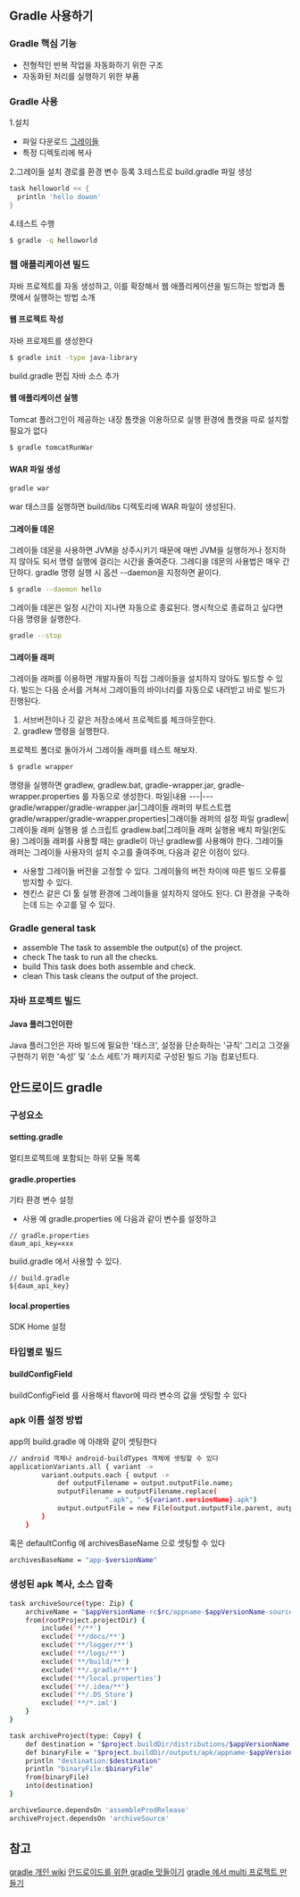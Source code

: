 ## Gradle 사용하기
### Gradle 핵심 기능
- 전형적인 반복 작업을 자동화하기 위한 구조
- 자동화된 처리를 실행하기 위한 부품


### Gradle 사용
1.설치
  - 파일 다운로드 [그레이들](http://www.gradle.org)
  - 특정 디렉토리에 복사  

2.그레이들 설치 경로를 환경 변수 등록
3.테스트로 build.gradle 파일 생성
```gradle
task helloworld << {
  println 'hello dowon'
}
```
4.테스트 수행
```bash
$ gradle -q helloworld
```
### 웹 애플리케이션 빌드
자바 프로젝트를 자동 생성하고, 이를 확장해서 웹 애플리케이션을 빌드하는 방법과 톰캣에서 실행하는 방법 소개
#### 웹 프로젝트 작성
자바 프로제트를 생성한다
```bash
$ gradle init -type java-library
```
build.gradle 편집
자바 소스 추가
#### 웹 애플리케이션 실행
Tomcat 플러그인이 제공하는 내장 톰캣을 이용하므로 실행 환경에 톰캣을 따로 설치할 필요가 없다
```bash
$ gradle tomcatRunWar
```
#### WAR 파일 생성
```bash
gradle war
```
war 태스크를 실행하면 build/libs 디렉토리에 WAR 파일이 생성된다.

#### 그레이들 데몬
그레이들 데몬을 사용하면 JVM을 상주시키기 때문에 매번 JVM을 실행하거나 정지하지 않아도 되서 명령 실행에 걸리는 시간을 줄여준다.
그레디을 데몬의 사용법은 매우 간단하다. gradle 명령 실행 시 옵션 --daemon을 지정하면 끝이다.
```bash
$ gradle --daemon hello
```
그레이들 데몬은 일정 시간이 지나면 자동으로 종료된다. 명시적으로 종료하고 싶다면 다음 명령을 실행한다.
```bash
gradle --stop
```

#### 그레이들 래퍼
그레이들 래퍼를 이용하면 개발자들이 직접 그레이들을 설치하지 않아도 빌드할 수 있다.
빌드는 다음 순서를 거쳐서 그레이들의 바이너리를 자동으로 내려받고 바로 빌드가 진행된다.
1. 서브버전이나 깃 같은 저장소에서 프로젝트를 체크아웃한다.
2. gradlew 명령을 실행한다.

프로젝트 폴더로 돌아가서 그레이들 래퍼를 테스트 해보자.
```bash
$ gradle wrapper
```
명령을 실행하면 gradlew, gradlew.bat, gradle-wrapper.jar, gradle-wrapper.properties
를 자동으로 생성한다.
파일|내용
---|---
gradle/wrapper/gradle-wrapper.jar|그레이들 래퍼의 부트스트랩
gradle/wrapper/gradle-wrapper.properties|그래이들 래퍼의 설정 파일
gradlew|그레이들 래퍼 실행용 셀 스크립트
gradlew.bat|그레이들 래퍼 실행용 배치 파일(윈도용)
그레이들 래퍼를 사용할 때는 gradle이 아닌 gradlew를 사용해야 한다.
그레이들 래퍼는 그레이들 사용자의 설치 수고를 줄여주며, 다음과 같은 이점이 있다.
- 사용할 그레이들 버전을 고정할 수 있다. 그레이들의 버전 차이에 따른 빌드 오류를 방지할 수 있다.
- 젠킨스 같은 CI 툴 실행 환경에 그레이들을 설치하지 않아도 된다. CI 환경을 구축하는데 드는 수고를 덜 수 있다.

### Gradle general task
- assemble
The task to assemble the output(s) of the project.
- check
The task to run all the checks.
- build
This task does both assemble and check.
- clean
This task cleans the output of the project.

### 자바 프로젝트 빌드
#### Java 플러그인이란
Java 플러그인은 자바 빌드에 필요한 '태스크', 설정을 단순화하는 '규칙' 그리고 그것을 구현하기 위한 '속성' 및 '소스 세트'가 패키지로 구성된 빌드 기능 컴포넌트다.

## 안드로이드 gradle
### 구성요소
#### setting.gradle
멀티프로젝트에 포함되는 하위 모듈 목록
#### gradle.properties
기타 환경 변수 설정
- 사용 예
gradle.properties 에 다음과 같이 변수를 설정하고
```
// gradle.properties
daum_api_key=xxx
```
build.gradle 에서 사용할 수 있다.
```
// build.gradle
${daum_api_key}
```
#### local.properties
SDK Home 설정

### 타입별로 빌드
#### buildConfigField
buildConfigField 를 사용해서 flavor에 따라 변수의 값을 셋팅할 수 있다

### apk 이름 설정 방법
app의 build.gradle 에 아래와 같이 셋팅한다
```sh
// android 객체나 android-buildTypes 객체에 셋팅할 수 있다
applicationVariants.all { variant ->
        variant.outputs.each { output ->
            def outputFilename = output.outputFile.name;
            outputFilename = outputFilename.replace(
                        ".apk", "-${variant.versionName}.apk")
            output.outputFile = new File(output.outputFile.parent, outputFilename);
        }
    }
```
혹은 defaultConfig 에 archivesBaseName 으로 셋팅할 수 있다
```sh
archivesBaseName = "app-$versionName"
```

### 생성된 apk 복사, 소스 압축
```sh
task archiveSource(type: Zip) {
    archiveName = "$appVersionName-rc$rc/appname-$appVersionName-source.zip"
    from(rootProject.projectDir) {
        include('*/**')
        exclude('**/docs/**')
        exclude('**/logger/**')
        exclude('**/logs/**')
        exclude('**/build/**')
        exclude('**/.gradle/**')
        exclude('**/local.properties')
        exclude('**/.idea/**')
        exclude('**/.DS_Store')
        exclude('**/*.iml')
    }
}

task archiveProject(type: Copy) {
    def destination = "$project.buildDir/distributions/$appVersionName-rc$rc"
    def binaryFile = "$project.buildDir/outputs/apk/appname-$appVersionName-release-unsigned.apk"
    println "destination:$destination"
    println "binaryFile:$binaryFile"
    from(binaryFile)
    into(destination)
}

archiveSource.dependsOn 'assembleProdRelease'
archiveProject.dependsOn 'archiveSource'
```



## 참고
[gradle 개인 wiki](https://slipp.net/wiki/display/IDE/Gradle)
[안드로이드를 위한 gradle 맛들이기](https://www.slideshare.net/koreacio/gradle-64458419)
[gradle 에서 multi 프로젝트 만들기](http://yookeun.github.io/java/2017/10/07/gradle-multi/)
